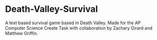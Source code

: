 # Death-Valley-Survival

A text based survival game based in Death Valley. Made for the AP Computer Science Create Task with collaboration by Zachary Girard and Matthew Griffin.
